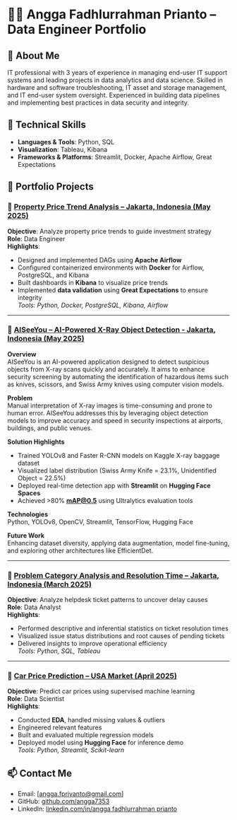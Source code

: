 # 👨‍💻 Angga Fadhlurrahman Prianto – Data Engineer Portfolio

## 📌 About Me
IT professional with 3 years of experience in managing end-user IT support systems and leading projects in data analytics and data science. Skilled in hardware and software troubleshooting, IT asset and storage management, and IT end-user system oversight. Experienced in building data pipelines and implementing best practices in data security and integrity.

## 🧠 Technical Skills
- **Languages & Tools**: Python, SQL
- **Visualization**: Tableau, Kibana
- **Frameworks & Platforms**: Streamlit, Docker, Apache Airflow, Great Expectations

## 📂 Portfolio Projects
### 🔹 [Property Price Trend Analysis – Jakarta, Indonesia (May 2025)](https://github.com/angga7353/Property-Price-Trend-Analysis-as-a-Basis-for-Investment-Strategy.git)
**Objective**: Analyze property price trends to guide investment strategy  
**Role**: Data Engineer  
**Highlights**:
- Designed and implemented DAGs using **Apache Airflow**
- Configured containerized environments with **Docker** for Airflow, PostgreSQL, and Kibana
- Built dashboards in **Kibana** to visualize price trends
- Implemented **data validation** using **Great Expectations** to ensure integrity  
_Tools: Python, Docker, PostgreSQL, Kibana, Airflow_

---

### 🔹 [AISeeYou – AI-Powered X-Ray Object Detection - Jakarta, Indonesia (May 2025)](https://github.com/FTDS-assignment-bay/p2-final-project-ftds-hck-026)

**Overview**  
AISeeYou is an AI-powered application designed to detect suspicious objects from X-ray scans quickly and accurately. It aims to enhance security screening by automating the identification of hazardous items such as knives, scissors, and Swiss Army knives using computer vision models.

**Problem**  
Manual interpretation of X-ray images is time-consuming and prone to human error. AISeeYou addresses this by leveraging object detection models to improve accuracy and speed in security inspections at airports, buildings, and public venues.

**Solution Highlights**
- Trained YOLOv8 and Faster R-CNN models on Kaggle X-ray baggage dataset
- Visualized label distribution (Swiss Army Knife = 23.1%, Unidentified Object = 22.5%)
- Deployed real-time detection app with **Streamlit** on **Hugging Face Spaces**
- Achieved >80% **mAP@0.5** using Ultralytics evaluation tools

**Technologies**  
Python, YOLOv8, OpenCV, Streamlit, TensorFlow, Hugging Face

**Future Work**  
Enhancing dataset diversity, applying data augmentation, model fine-tuning, and exploring other architectures like EfficientDet.



---

### 🔹 [Problem Category Analysis and Resolution Time – Jakarta, Indonesia (March 2025)](https://github.com/angga7353/Analisis_Tiketing_IT_HELPDESK)
**Objective**: Analyze helpdesk ticket patterns to uncover delay causes  
**Role**: Data Analyst  
**Highlights**:
- Performed descriptive and inferential statistics on ticket resolution times
- Visualized issue status distributions and root causes of pending tickets
- Delivered insights to improve operational efficiency  
_Tools: Python, SQL, Tableau_

---

### 🔹 [Car Price Prediction – USA Market (April 2025)](https://github.com/angga7353/Machine-Learning-for-Car-Price-Prediction)
**Objective**: Predict car prices using supervised machine learning  
**Role**: Data Scientist  
**Highlights**:
- Conducted **EDA**, handled missing values & outliers
- Engineered relevant features
- Built and evaluated multiple regression models
- Deployed model using **Hugging Face** for inference demo  
_Tools: Python, Streamlit, Scikit-learn_

## 📫 Contact Me
- Email: [angga.fpriyanto@gmail.com]
- GitHub: [github.com/angga7353](https://github.com/angga7353)
- LinkedIn: [linkedin.com/in/angga fadhlurrahman prianto](www.linkedin.com/in/angga-fadhlurrahman-prianto-29501b194)
